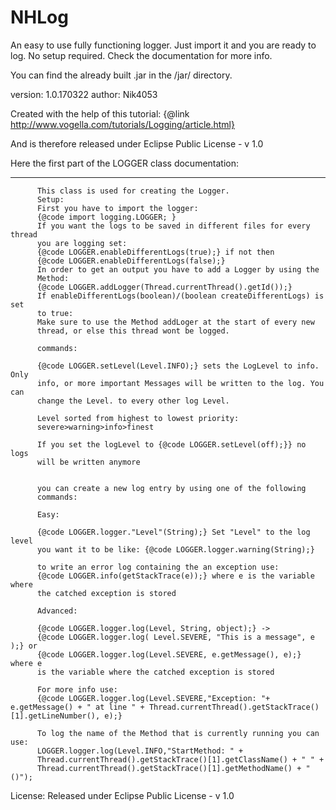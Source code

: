 # NHLog
An easy to use fully functioning logger. Just import it and you are ready to log. 
No setup required.
Check the documentation for more info. 

You can find the already built .jar in the /jar/ directory.



 version: 1.0.170322
 author: Nik4053

Created with the help of this tutorial:
{@link http://www.vogella.com/tutorials/Logging/article.html}

And is therefore released under Eclipse Public License - v 1.0

Here the first part of the LOGGER class documentation:
 ____________________________________________________________________________
          This class is used for creating the Logger.
          Setup:
          First you have to import the logger:
          {@code import logging.LOGGER; }
          If you want the logs to be saved in different files for every thread
          you are logging set:
          {@code LOGGER.enableDifferentLogs(true);} if not then
          {@code LOGGER.enableDifferentLogs(false);}
          In order to get an output you have to add a Logger by using the
          Method:
          {@code LOGGER.addLogger(Thread.currentThread().getId());}
          If enableDifferentLogs(boolean)/(boolean createDifferentLogs) is set
          to true:
          Make sure to use the Method addLoger at the start of every new
          thread, or else this thread wont be logged.
 
          commands:
 
          {@code LOGGER.setLevel(Level.INFO);} sets the LogLevel to info. Only
          info, or more important Messages will be written to the log. You can
          change the Level. to every other log Level.

          Level sorted from highest to lowest priority:
          severe>warning>info>finest

          If you set the logLevel to {@code LOGGER.setLevel(off);}} no logs
          will be written anymore
  

          you can create a new log entry by using one of the following
          commands:
 
          Easy:

          {@code LOGGER.logger."Level"(String);} Set "Level" to the log level
          you want it to be like: {@code LOGGER.logger.warning(String);}

          to write an error log containing the an exception use:
          {@code LOGGER.info(getStackTrace(e));} where e is the variable where
          the catched exception is stored

          Advanced:

          {@code LOGGER.logger.log(Level, String, object);} ->
          {@code LOGGER.logger.log( Level.SEVERE, "This is a message", e );} or
          {@code LOGGER.logger.log(Level.SEVERE, e.getMessage(), e);} where e
          is the variable where the catched exception is stored

          For more info use:
          {@code LOGGER.logger.log(Level.SEVERE,"Exception: "+ e.getMessage() + " at line " + Thread.currentThread().getStackTrace()[1].getLineNumber(), e);}

          To log the name of the Method that is currently running you can use:
          LOGGER.logger.log(Level.INFO,"StartMethod: " +
          Thread.currentThread().getStackTrace()[1].getClassName() + " " +
          Thread.currentThread().getStackTrace()[1].getMethodName() + "()");
          
License: Released under Eclipse Public License - v 1.0
